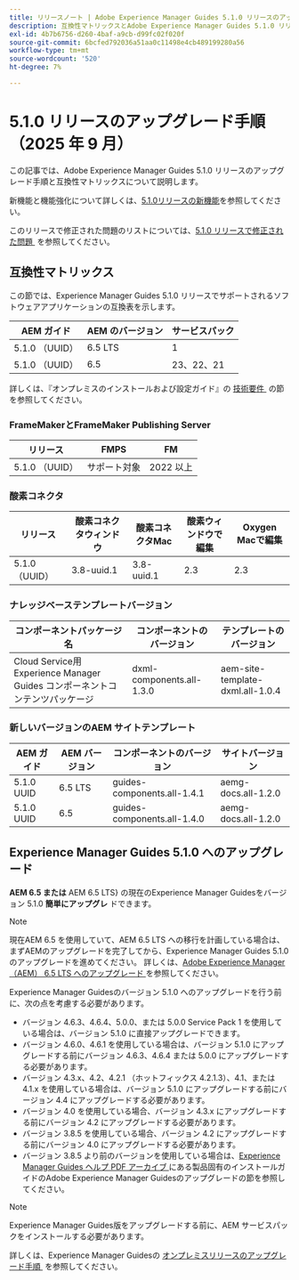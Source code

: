 ```yaml
---
title: リリースノート | Adobe Experience Manager Guides 5.1.0 リリースのアップグレード手順
description: 互換性マトリックスとAdobe Experience Manager Guides 5.1.0 リリースへのアップグレード方法について説明します。
exl-id: 4b7b6756-d260-4baf-a9cb-d99fc02f020f
source-git-commit: 6bcfed792036a51aa0c11498e4cb489199280a56
workflow-type: tm+mt
source-wordcount: '520'
ht-degree: 7%

---
```


# 5.1.0 リリースのアップグレード手順（2025 年 9 月）

この記事では、Adobe Experience Manager Guides 5.1.0 リリースのアップグレード手順と互換性マトリックスについて説明します。

新機能と機能強化について詳しくは、[&#x200B; 5.1.0リリースの新機能](../release-info/whats-new-5-1-0.md)を参照してください。

このリリースで修正された問題のリストについては、[5.1.0 リリースで修正された問題 &#x200B;](../release-info/fixed-issues-5-1-0.md) を参照してください。

## 互換性マトリックス

この節では、Experience Manager Guides 5.1.0 リリースでサポートされるソフトウェアアプリケーションの互換表を示します。

| AEM ガイド | AEM のバージョン | サービスパック |
| --- | --- | --- |
| 5.1.0 （UUID） | 6.5 LTS | 1 |
| 5.1.0 （UUID） | 6.5 | 23、22、21 |

詳しくは、『オンプレミスのインストールおよび設定ガイド』の [&#x200B; 技術要件 &#x200B;](../install-guide/download-install-technical-requirements.md) の節を参照してください。

### FrameMakerとFrameMaker Publishing Server

| リリース | FMPS | FM |
| --- | --- | --- |
| 5.1.0 （UUID） | サポート対象 | 2022 以上 |

### 酸素コネクタ

| リリース | 酸素コネクタウィンドウ | 酸素コネクタMac | 酸素ウィンドウで編集 | Oxygen Macで編集 |
| --- | --- | --- |--- |--- |
| 5.1.0 （UUID） | 3.8-uuid.1 | 3.8-uuid.1 | 2.3 | 2.3 |

### ナレッジベーステンプレートバージョン

| コンポーネントパッケージ名 | コンポーネントのバージョン | テンプレートのバージョン |
|---|---|---|
| Cloud Service用Experience Manager Guides コンポーネントコンテンツパッケージ | dxml-components.all-1.3.0 | aem-site-template-dxml.all-1.0.4 |

### 新しいバージョンのAEM サイトテンプレート


| AEM ガイド | AEM バージョン | コンポーネントのバージョン | サイトバージョン |
|---|---|---| ---|
| 5.1.0 UUID | 6.5 LTS | guides-components.all-1.4.1 | aemg-docs.all-1.2.0 |
| 5.1.0 UUID | 6.5 | guides-components.all-1.4.0 | aemg-docs.all-1.2.0 |

## Experience Manager Guides 5.1.0 へのアップグレード

**AEM 6.5 または** AEM 6.5 LTS&rbrace; の現在のExperience Manager Guidesをバージョン 5.1.0 **簡単にアップグレ** ドできます。

>[!NOTE]
>
> 現在AEM 6.5 を使用していて、AEM 6.5 LTS への移行を計画している場合は、まずAEMのアップグレードを完了してから、Experience Manager Guides 5.1.0 のアップグレードを進めてください。 詳しくは、[Adobe Experience Manager（AEM） 6.5 LTS へのアップグレード &#x200B;](https://experienceleague.adobe.com/ja/docs/experience-manager-65-lts/content/implementing/deploying/upgrading/upgrade) を参照してください。

Experience Manager Guidesのバージョン 5.1.0 へのアップグレードを行う前に、次の点を考慮する必要があります。

- バージョン 4.6.3、4.6.4、5.0.0、または 5.0.0 Service Pack 1 を使用している場合は、バージョン 5.1.0 に直接アップグレードできます。
- バージョン 4.6.0、4.6.1 を使用している場合は、バージョン 5.1.0 にアップグレードする前にバージョン 4.6.3、4.6.4 または 5.0.0 にアップグレードする必要があります。
- バージョン 4.3.x、4.2、4.2.1 （ホットフィックス 4.2.1.3）、4.1、または 4.1.x を使用している場合は、バージョン 5.1.0 にアップグレードする前にバージョン 4.4 にアップグレードする必要があります。
- バージョン 4.0 を使用している場合、バージョン 4.3.x にアップグレードする前にバージョン 4.2 にアップグレードする必要があります。
- バージョン 3.8.5 を使用している場合、バージョン 4.2 にアップグレードする前にバージョン 4.0 にアップグレードする必要があります。
- バージョン 3.8.5 より前のバージョンを使用している場合は、[Experience Manager Guides ヘルプ PDF アーカイブ &#x200B;](https://helpx.adobe.com/jp/xml-documentation-for-experience-manager/archive.html) にある製品固有のインストールガイドのAdobe Experience Manager Guidesのアップグレードの節を参照してください。

>[!NOTE]
>
>Experience Manager Guides版をアップグレードする前に、AEM サービスパックをインストールする必要があります。

詳しくは、Experience Manager Guidesの [&#x200B; オンプレミスリリースのアップグレード手順 &#x200B;](../install-guide/upgrade-xml-documentation.md) を参照してください。


